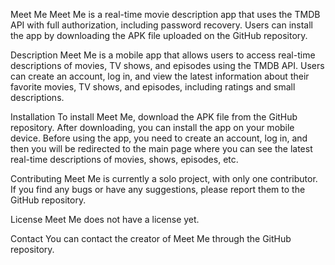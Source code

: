 Meet Me
Meet Me is a real-time movie description app that uses the TMDB API with full authorization, including password recovery. Users can install the app by downloading the APK file uploaded on the GitHub repository.

Description
Meet Me is a mobile app that allows users to access real-time descriptions of movies, TV shows, and episodes using the TMDB API. Users can create an account, log in, and view the latest information about their favorite movies, TV shows, and episodes, including ratings and small descriptions.

Installation
To install Meet Me, download the APK file from the GitHub repository. After downloading, you can install the app on your mobile device. Before using the app, you need to create an account, log in, and then you will be redirected to the main page where you can see the latest real-time descriptions of movies, shows, episodes, etc.

Contributing
Meet Me is currently a solo project, with only one contributor. If you find any bugs or have any suggestions, please report them to the GitHub repository.

License
Meet Me does not have a license yet.

Contact
You can contact the creator of Meet Me through the GitHub repository.
